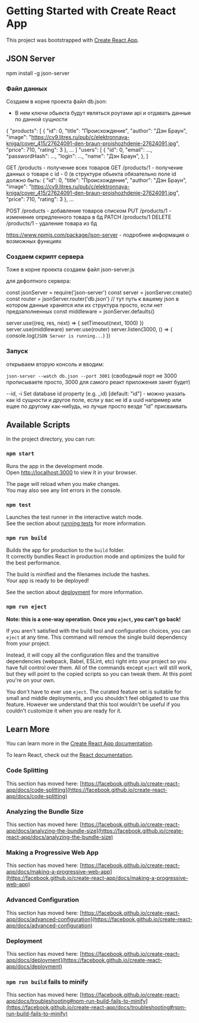 # Getting Started with Create React App

This project was bootstrapped with [Create React App](https://github.com/facebook/create-react-app).

## JSON Server

npm install -g json-server

### Файл данных

Cоздаем в корне проекта файл db.json:

- В нем ключи обьекта будут являться роутами api и отдавать данные по данной сущности

{
	"products": [
    {
			"id": 0,
			"title": "Происхождение",
			"author": "Дэн Браун",
			"image": "https://cv9.litres.ru/pub/c/elektronnaya-kniga/cover_415/27624091-den-braun-proishozhdenie-27624091.jpg",
			"price": 710,
			"rating": 3
		}, ...
  ]
  "users": [
    {
			"id": 0,
      "email": ...,
      "passwordHash": ...,
      "login": ...,
			"name": "Дэн Браун",
		},
  ]

GET    /products - получение всех товаров 
GET    /products/1 - получение данных о товаре с id - 0 
(в структуре обьекта обязательно поле id должно быть:
		{
			"id": 0,
			"title": "Происхождение",
			"author": "Дэн Браун",
			"image": "https://cv9.litres.ru/pub/c/elektronnaya-kniga/cover_415/27624091-den-braun-proishozhdenie-27624091.jpg",
			"price": 710,
			"rating": 3
		},
    ...

POST   /products - добавление товаров списком
PUT    /products/1 - изменение опредленного товара в бд
PATCH  /products/1
DELETE /products/1 - удаление товара из бд

https://www.npmjs.com/package/json-server - подробнее информация о возможных функциях

### Создаем скрипт сервера

Тоже в корне проекта создаем файл json-server.js

для дефолтного сервера:

const jsonServer = require('json-server')
const server = jsonServer.create()
const router = jsonServer.router('db.json') // тут путь к вашему json в котором данные хранятся или их структура просто, если нет предзаполненных
const middleware = jsonServer.defaults()

server.use((req, res, next) => {
	setTimeout(next, 1000)
})
server.use(middleware)
server.use(router)
server.listen(3000, () => {
	console.log(`JSON Server is running...`)
})

### Запуск

открываем вторую консоль и вводим:
  
  `json-server --watch db.json --port 3001` (свободный порт не 3000 прописываете просто, 3000 для самого реакт приложения занят будет)
  

  --id, -i           Set database id property (e.g. _id)         [default: "id"] - можно указать как id сущности и другое поле, если у вас не id а uuid например или ещее по другому как-нибудь, но лучше просто везде "id" присваивать

## Available Scripts

In the project directory, you can run:

### `npm start`

Runs the app in the development mode.\
Open [http://localhost:3000](http://localhost:3000) to view it in your browser.

The page will reload when you make changes.\
You may also see any lint errors in the console.

### `npm test`

Launches the test runner in the interactive watch mode.\
See the section about [running tests](https://facebook.github.io/create-react-app/docs/running-tests) for more information.

### `npm run build`

Builds the app for production to the `build` folder.\
It correctly bundles React in production mode and optimizes the build for the best performance.

The build is minified and the filenames include the hashes.\
Your app is ready to be deployed!

See the section about [deployment](https://facebook.github.io/create-react-app/docs/deployment) for more information.

### `npm run eject`

**Note: this is a one-way operation. Once you `eject`, you can't go back!**

If you aren't satisfied with the build tool and configuration choices, you can `eject` at any time. This command will remove the single build dependency from your project.

Instead, it will copy all the configuration files and the transitive dependencies (webpack, Babel, ESLint, etc) right into your project so you have full control over them. All of the commands except `eject` will still work, but they will point to the copied scripts so you can tweak them. At this point you're on your own.

You don't have to ever use `eject`. The curated feature set is suitable for small and middle deployments, and you shouldn't feel obligated to use this feature. However we understand that this tool wouldn't be useful if you couldn't customize it when you are ready for it.

## Learn More

You can learn more in the [Create React App documentation](https://facebook.github.io/create-react-app/docs/getting-started).

To learn React, check out the [React documentation](https://reactjs.org/).

### Code Splitting

This section has moved here: [https://facebook.github.io/create-react-app/docs/code-splitting](https://facebook.github.io/create-react-app/docs/code-splitting)

### Analyzing the Bundle Size

This section has moved here: [https://facebook.github.io/create-react-app/docs/analyzing-the-bundle-size](https://facebook.github.io/create-react-app/docs/analyzing-the-bundle-size)

### Making a Progressive Web App

This section has moved here: [https://facebook.github.io/create-react-app/docs/making-a-progressive-web-app](https://facebook.github.io/create-react-app/docs/making-a-progressive-web-app)

### Advanced Configuration

This section has moved here: [https://facebook.github.io/create-react-app/docs/advanced-configuration](https://facebook.github.io/create-react-app/docs/advanced-configuration)

### Deployment

This section has moved here: [https://facebook.github.io/create-react-app/docs/deployment](https://facebook.github.io/create-react-app/docs/deployment)

### `npm run build` fails to minify

This section has moved here: [https://facebook.github.io/create-react-app/docs/troubleshooting#npm-run-build-fails-to-minify](https://facebook.github.io/create-react-app/docs/troubleshooting#npm-run-build-fails-to-minify)
